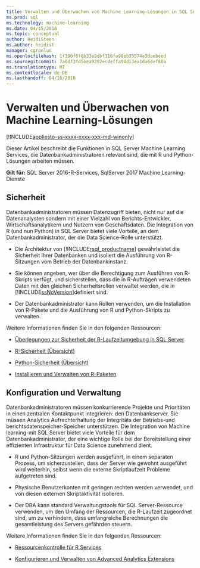 ```yaml
---
title: Verwalten und Überwachen von Machine Learning-Lösungen in SQL Server | Microsoft Docs
ms.prod: sql
ms.technology: machine-learning
ms.date: 04/15/2018
ms.topic: conceptual
author: HeidiSteen
ms.author: heidist
manager: cgronlun
ms.openlocfilehash: 1f390f6f8b33e9dbf316fa98eb35574a5daebeed
ms.sourcegitcommit: 7a6df3fd5bea9282ecdeffa94d13ea1da6def80a
ms.translationtype: MT
ms.contentlocale: de-DE
ms.lasthandoff: 04/16/2018
---
```

# <a name="managing-and-monitoring-machine-learning-solutions"></a>Verwalten und Überwachen von Machine Learning-Lösungen
[!INCLUDE[appliesto-ss-xxxx-xxxx-xxx-md-winonly](../../includes/appliesto-ss-xxxx-xxxx-xxx-md-winonly.md)]

Dieser Artikel beschreibt die Funktionen in SQL Server Machine Learning Services, die Datenbankadministratoren relevant sind, die mit R und Python-Lösungen arbeiten müssen.

**Gilt für:** SQL Server 2016-R-Services, SqlServer 2017 Machine Learning-Dienste

## <a name="security"></a>Sicherheit

Datenbankadministratoren müssen Datenzugriff bieten, nicht nur auf die Datenanalysten sondern mit einer Vielzahl von Berichts-Entwickler, Wirtschaftsanalytikern und Nutzern von Geschäftsdaten. Die Integration von R (und nun Python) in SQL Server bietet viele Vorteile, an dem Datenbankadministrator, der die Data Science-Rolle unterstützt.

+ Die Architektur von [!INCLUDE[rsql_productname](../../includes/rsql-productname-md.md)] gewährleistet die Sicherheit Ihrer Datenbanken und isoliert die Ausführung von R-Sitzungen vom Betrieb der Datenbankinstanz.

+ Sie können angeben, wer über die Berechtigung zum Ausführen von R-Skripts verfügt, und sicherstellen, dass die in R-Aufträgen verwendeten Daten mit den gleichen Sicherheitsrollen verwaltet werden, die in [!INCLUDE[ssNoVersion](../../includes/ssnoversion-md.md)]definiert sind.

+ Der Datenbankadministrator kann Rollen verwenden, um die Installation von R-Pakete und die Ausführung von R und Python-Skripts zu verwalten.

Weitere Informationen finden Sie in den folgenden Ressourcen:

+ [Überlegungen zur Sicherheit der R-Laufzeitumgebung in SQL Server](../../advanced-analytics/r/security-considerations-for-the-r-runtime-in-sql-server.md)

+ [R-Sicherheit (Übersicht)](../r/security-overview-sql-server-r.md)

+ [Python-Sicherheit (Übersicht)](../python/security-overview-sql-server-python-services.md)

+ [Installieren und Verwalten von R-Paketen](../../advanced-analytics/r-services/installing-and-managing-r-packages.md)

## <a name="configuration-and-management"></a>Konfiguration und Verwaltung

Datenbankadministratoren müssen konkurrierende Projekte und Prioritäten in einen zentralen Kontaktpunkt integrieren: den Datenbankserver. Sie müssen Analytics Aufrechterhaltung der Integritäts der Betriebs-und berichtsdatenspeicher-Speicher unterstützen. Die Integration von Machine learning-mit SQL Server bietet viele Vorteile für dem Datenbankadministrator, der eine wichtige Rolle bei der Bereitstellung einer effizienten Infrastruktur für Data Science zunehmend dient.

+ R und Python-Sitzungen werden ausgeführt, in einem separaten Prozess, um sicherzustellen, dass der Server wie gewohnt ausgeführt wird weiterhin, selbst wenn die externe Skriptlaufzeit Probleme aufgetreten sind.

+ Physische Benutzerkonten mit geringen rechten werden verwendet, und von diesen externen Skriptaktivität isolieren.

+ Der DBA kann standard Verwaltungstools für SQL Server-Ressource verwenden, um den Umfang der Ressourcen, die R-Laufzeit zugeordnet sind, um zu verhindern, dass umfangreiche Berechnungen die gesamtleistung des Servers gefährden steuern.

Weitere Informationen finden Sie in den folgenden Ressourcen:

+ [Ressourcenkontrolle für R Services](../r/resource-governance-for-r-services.md)

+ [Konfigurieren und Verwalten von Advanced Analytics Extensions](../r/configure-and-manage-advanced-analytics-extensions.md)
